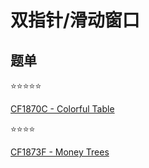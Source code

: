 # 双指针/滑动窗口

## 题单

:star::star::star::star::star:

[CF1870C - Colorful Table](https://codeforces.com/contest/1870/problem/C)

:star::star::star::star:

[CF1873F - Money Trees](https://codeforces.com/contest/1873/problem/F)
